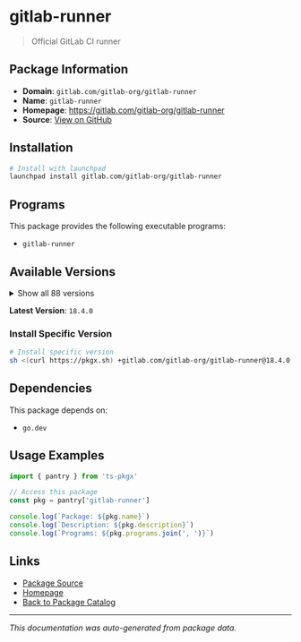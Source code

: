 # gitlab-runner

> Official GitLab CI runner

## Package Information

- **Domain**: `gitlab.com/gitlab-org/gitlab-runner`
- **Name**: `gitlab-runner`
- **Homepage**: https://gitlab.com/gitlab-org/gitlab-runner
- **Source**: [View on GitHub](https://github.com/pkgxdev/pantry/tree/main/projects/gitlab.com/gitlab-org/gitlab-runner/package.yml)

## Installation

```bash
# Install with launchpad
launchpad install gitlab.com/gitlab-org/gitlab-runner
```

## Programs

This package provides the following executable programs:

- `gitlab-runner`

## Available Versions

<details>
<summary>Show all 88 versions</summary>

- `18.4.0`, `18.3.1`, `18.3.0`, `18.2.2`, `18.2.1`
- `18.2.0`, `18.1.3`, `18.1.2`, `18.1.1`, `18.1.0`
- `18.0.5`, `18.0.4`, `18.0.3`, `18.0.2`, `18.0.1`
- `18.0.0`, `17.11.4`, `17.11.3`, `17.11.2`, `17.11.1`
- `17.11.0`, `17.10.2`, `17.10.1`, `17.10.0`, `17.9.3`
- `17.9.2`, `17.9.1`, `17.9.0`, `17.8.5`, `17.8.4`
- `17.8.3`, `17.8.2`, `17.8.1`, `17.8.0`, `17.7.1`
- `17.7.0`, `17.6.0`, `17.5.5`, `17.5.4`, `17.5.3`
- `17.5.2`, `17.5.1`, `17.5.0`, `17.4.2`, `17.4.1`
- `17.4.0`, `17.3.3`, `17.3.2`, `17.3.1`, `17.3.0`
- `17.2.3`, `17.2.2`, `17.2.1`, `17.2.0`, `17.1.2`
- `17.1.1`, `17.1.0`, `17.0.3`, `17.0.2`, `17.0.1`
- `17.0.0`, `16.11.4`, `16.11.3`, `16.11.2`, `16.11.1`
- `16.11.0`, `16.10.1`, `16.10.0`, `16.9.2`, `16.9.1`
- `16.9.0`, `16.8.1`, `16.8.0`, `16.7.0`, `16.6.2`
- `16.6.1`, `16.6.0`, `16.5.0`, `16.4.2`, `16.4.1`
- `16.4.0`, `16.3.3`, `16.3.2`, `16.3.1`, `16.3.0`
- `16.2.3`, `16.2.2`, `16.2.1`

</details>

**Latest Version**: `18.4.0`

### Install Specific Version

```bash
# Install specific version
sh <(curl https://pkgx.sh) +gitlab.com/gitlab-org/gitlab-runner@18.4.0 -- $SHELL -i
```

## Dependencies

This package depends on:

- `go.dev`

## Usage Examples

```typescript
import { pantry } from 'ts-pkgx'

// Access this package
const pkg = pantry['gitlab-runner']

console.log(`Package: ${pkg.name}`)
console.log(`Description: ${pkg.description}`)
console.log(`Programs: ${pkg.programs.join(', ')}`)
```

## Links

- [Package Source](https://github.com/pkgxdev/pantry/tree/main/projects/gitlab.com/gitlab-org/gitlab-runner/package.yml)
- [Homepage](https://gitlab.com/gitlab-org/gitlab-runner)
- [Back to Package Catalog](../../../../package-catalog.md)

---

*This documentation was auto-generated from package data.*
